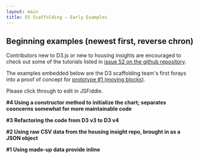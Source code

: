 ```yaml
---
layout: main
title: D3 Scaffolding — Early Examples
---
```


## Beginning examples (newest first, reverse chron)

Contributors new to D3.js or new to housing insights are encouraged to check out some of the tutorials listed in [issue 52 on the github repository](https://github.com/codefordc/housing-insights/issues/52#issue-199017844).

The examples embedded below are the D3 scaffolding team's first forays into a proof of concept for [prototype #1 (moving blocks)](https://github.com/codefordc/housing-insights/issues/48#issue-197904171).

Please click through to edit in JSFiddle.

**#4 Using a constructor method to initialize the chart; separates cooncerns somewhat for more maintainable code**
<script async src="//jsfiddle.net/ostermanj/h8xutLtr/35/embed/result/"></script>

**#3 Refactoring the code from D3 v3 to D3 v4**
<script async src="//jsfiddle.net/ostermanj/h8xutLtr/29/embed/result/"></script>

**#2 Using raw CSV data from the housing insight repo, brought in as a JSON object**
<script async src="//jsfiddle.net/ostermanj/h8xutLtr/28/embed/result/"></script>

**#1 Using made-up data provide inline**
<script async src="//jsfiddle.net/ostermanj/h8xutLtr/26/embed/result/"></script>
